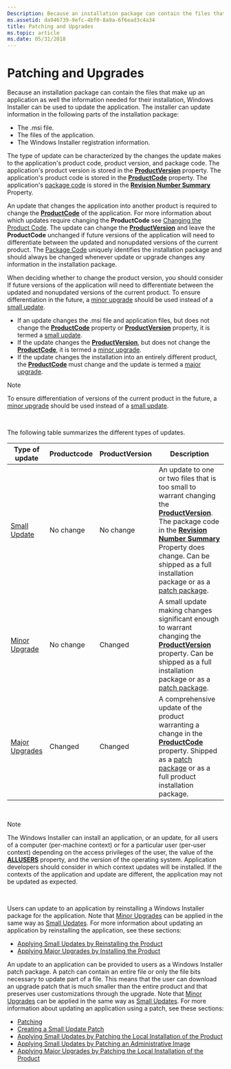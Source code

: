 ```yaml
---
Description: Because an installation package can contain the files that make up an application as well the information needed for their installation, Windows Installer can be used to update the application.
ms.assetid: da946739-9efc-4bf0-8a9a-6f6ead3c4a34
title: Patching and Upgrades
ms.topic: article
ms.date: 05/31/2018
---
```


# Patching and Upgrades

Because an installation package can contain the files that make up an application as well the information needed for their installation, Windows Installer can be used to update the application. The installer can update information in the following parts of the installation package:

-   The .msi file.
-   The files of the application.
-   The Windows Installer registration information.

The type of update can be characterized by the changes the update makes to the application's product code, product version, and package code. The application's product version is stored in the [**ProductVersion**](productversion.md) property. The application's product code is stored in the [**ProductCode**](productcode.md) property. The application's [package code](package-codes.md) is stored in the [**Revision Number Summary**](revision-number-summary.md) Property.

An update that changes the application into another product is required to change the [**ProductCode**](productcode.md) of the application. For more information about which updates require changing the **ProductCode** see [Changing the Product Code](changing-the-product-code.md). The update can change the [**ProductVersion**](productversion.md) and leave the **ProductCode** unchanged if future versions of the application will need to differentiate between the updated and nonupdated versions of the current product. The [Package Code](package-codes.md) uniquely identifies the installation package and should always be changed whenever update or upgrade changes any information in the installation package.

When deciding whether to change the product version, you should consider If future versions of the application will need to differentiate between the updated and nonupdated versions of the current product. To ensure differentiation in the future, a [minor upgrade](minor-upgrades.md) should be used instead of a [small update](small-updates.md).

-   If an update changes the .msi file and application files, but does not change the [**ProductCode**](productcode.md) property or [**ProductVersion**](productversion.md) property, it is termed a [small update](small-updates.md).
-   If the update changes the [**ProductVersion**](productversion.md), but does not change the [**ProductCode**](productcode.md), it is termed a [minor upgrade](minor-upgrades.md).
-   If the update changes the installation into an entirely different product, the [**ProductCode**](productcode.md) must change and the update is termed a [major upgrade](major-upgrades.md).

> [!Note]  
> To ensure differentiation of versions of the current product in the future, a [minor upgrade](minor-upgrades.md) should be used instead of a [small update](small-updates.md).

 

The following table summarizes the different types of updates.



| Type of update                       | Productcode | ProductVersion | Description                                                                                                                                                                                                                                                                                                           |
|--------------------------------------|-------------|----------------|-----------------------------------------------------------------------------------------------------------------------------------------------------------------------------------------------------------------------------------------------------------------------------------------------------------------------|
| [Small Update](small-updates.md)    | No change   | No change      | An update to one or two files that is too small to warrant changing the [**ProductVersion**](productversion.md). The package code in the [**Revision Number Summary**](revision-number-summary.md) Property does change. Can be shipped as a full installation package or as a [patch package](patch-packages.md). |
| [Minor Upgrade](minor-upgrades.md)  | No change   | Changed        | A small update making changes significant enough to warrant changing the [**ProductVersion**](productversion.md) property. Can be shipped as a full installation package or as a [patch package](patch-packages.md).                                                                                                |
| [Major Upgrades](major-upgrades.md) | Changed     | Changed        | A comprehensive update of the product warranting a change in the [**ProductCode**](productcode.md) property. Shipped as a [patch package](patch-packages.md) or as a full product installation package.                                                                                                             |



 

> [!Note]  
> The Windows Installer can install an application, or an update, for all users of a computer (per-machine context) or for a particular user (per-user context) depending on the access privileges of the user, the value of the [**ALLUSERS**](allusers.md) property, and the version of the operating system. Application developers should consider in which context updates will be installed. If the contexts of the application and update are different, the application may not be updated as expected.

 

Users can update to an application by reinstalling a Windows Installer package for the application. Note that [Minor Upgrades](minor-upgrades.md) can be applied in the same way as [Small Updates](small-updates.md). For more information about updating an application by reinstalling the application, see these sections:

-   [Applying Small Updates by Reinstalling the Product](applying-small-updates-by-reinstalling-the-product.md)
-   [Applying Major Upgrades by Installing the Product](applying-major-upgrades-by-installing-the-product.md)

An update to an application can be provided to users as a Windows Installer patch package. A patch can contain an entire file or only the file bits necessary to update part of a file. This means that the user can download an upgrade patch that is much smaller than the entire product and that preserves user customizations through the upgrade. Note that [Minor Upgrades](minor-upgrades.md) can be applied in the same way as [Small Updates](small-updates.md). For more information about updating an application using a patch, see these sections:

-   [Patching](patching.md)
-   [Creating a Small Update Patch](creating-a-small-update-patch.md)
-   [Applying Small Updates by Patching the Local Installation of the Product](applying-small-updates-by-patching-the-local-installation-of-the-product.md)
-   [Applying Small Updates by Patching an Administrative Image](applying-small-updates-by-patching-an-administrative-image.md)
-   [Applying Major Upgrades by Patching the Local Installation of the Product](applying-major-upgrades-by-patching-the-local-installation-of-the-product.md)

 

 



